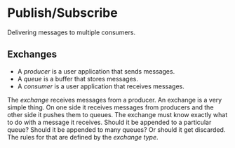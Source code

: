 # Publish/Subscribe

Delivering messages to multiple consumers.

## Exchanges

- A _producer_ is a user application that sends messages.
- A _queue_ is a buffer that stores messages.
- A _consumer_ is a user application that receives messages.

The _exchange_ receives messages from a producer. An exchange is
a very simple thing. On one side it receives messages from
producers and the other side it pushes them to queues. The
exchange must know exactly what to do with a message it receives.
Should it be appended to a particular queue? Should it be
appended to many queues? Or should it get discarded. The rules
for that are defined by the _exchange type_.



